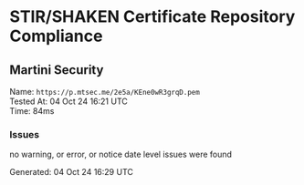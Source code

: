 # STIR/SHAKEN Certificate Repository Compliance

## Martini Security

Name: `https://p.mtsec.me/2e5a/KEne0wR3grqD.pem`\
Tested At: 04 Oct 24 16:21 UTC\
Time: 84ms

### Issues

no warning, or error, or notice date level issues were found

Generated: 04 Oct 24 16:29 UTC